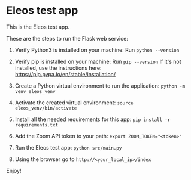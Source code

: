 # Eleos test app

This is the Eleos test app.

These are the steps to run the Flask web service:

1. Verify Python3 is installed on your machine: 
Run `python --version`

2. Verify pip is installed on your machine:
Run `pip --version` 
If it's not installed, use the instructions here: https://pip.pypa.io/en/stable/installation/

3. Create a Python virtual environment to run the application: 
`python -m venv eleos_venv
`
4. Activate the created virtual environment:
`source eleos_venv/bin/activate`

5. Install all the needed requirements for this app:
`pip install -r requirements.txt
`
6. Add the Zoom API token to your path:
`export ZOOM_TOKEN="<token>"
`
7. Run the Eleos test app:
`python src/main.py
`
8. Using the browser go to `http://<your_local_ip>/index`

Enjoy!

